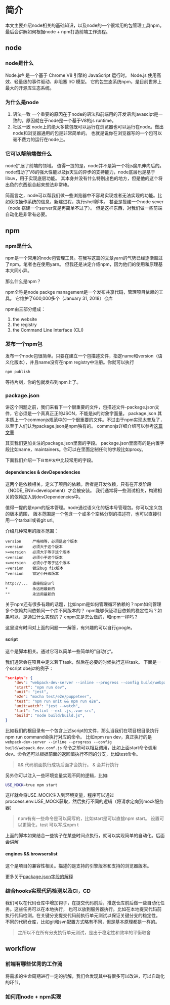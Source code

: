 # 简介
本文主要介绍node相关的基础知识，以及node的一个很常用的包管理工具npm。最后会讲解如何根据node + npm打造前端工作流程。
## node
### node是什么
Node.js® 是一个基于 Chrome V8 引擎的 JavaScript 运行时。 Node.js 使用高效、轻量级的事件驱动、非阻塞 I/O 模型。
它的包生态系统npm，是目前世界上最大的开源库生态系统。
### 为什么是node
1. 语法一致
一个重要的原因在于node的语法和前端用的开发语言javascipt是一致的。原因就在于node是一个基于V8的js runtime。
2. 社区一致
node上的绝大多数包既可以运行在浏览器也可以运行在node。做出node和浏览器通用的包是非常简单的。
也就是说你在浏览器写的一个包可以毫不费力的运行在node上。
### 它可以帮前端做什么
node扩展了前端的领域。 值得一提的是，node并不是第一个将js魔爪伸向后的。
node借助了V8的强大性能以及js天生的异步的支持能力，node底层也是基于libuv，用于实现底层功能。
其本身并没有什么特别出色的地方，但是他的这个将出色的东西组合起来想法非常棒。

简而言之，node可以帮我们做一些浏览器中不容易实现或者无法实现的功能。比如获取操作系统的信息，新建进程，执行shell脚本。
甚至是搭建一个node sever（node 搭建一个server真是再简单不过了）。
但是这样东西，对我们做一些前端自动化是非常有必要。
## npm
### npm是什么
npm是一个常用的node包管理工具。在我写这篇的文章yarn的气势已经逐渐超过了npm。笔者也在使用yarn。
但我还是决定介绍npm，因为他们的使用和原理基本大同小异。

那么什么是npm？

npm全称是node packge management是一个发布共享代码，管理项目依赖的工具。 它维护了600,000多个（January 31, 2018）仓库

npm由三部分组成：

1. the website
2. the registry
3. the Command Line Interface (CLI)

### 发布一个npm包
发布一个node包很简单。只要在建立一个包描述文件，指定name和version（语义化版本），并且name没有在npm registry中注册。你就可以执行
```bash
npm publish

```
等待片刻，你的包就发布到npm上了。

### package.json
讲这个问题之前，我们来看下一个很重要的文件，包描述文件-package.json文件，它必须是一个真真正正的JSON，不能是js的对象字面量。
package.json 其本质上一个commonjs规范中的一个很重要的文件。不过由于npm实现太普及了，以至于人们认为package.json是npm独有的。
commonjs详细介绍可以参考[这篇文章](http://wiki.commonjs.org/wiki/Packages/1.1)

其实我们更加关注的package.json里面的字段。 package.json里面有的是内置字段比如name，maintainers。你可以在里面定制任何的字段比如proxy。

下面我们介绍一下`日常开发`中比较常用的字段。

#### dependencies & devDependencies
这两个是依赖相关。定义了项目的依赖。后者是开发依赖，只有在开发阶段（NODE_ENV=development）才会被安装。
我们通常将一些测试相关，构建相关的依赖加入到devDependencies中。

值得一提的是npm的版本管理。node通过语义化的版本号管理包。你可以定义包的版本范围，
版本范围是一个包含一个或多个空格分割的描述符，也可以直接引用一个tarball或者git url。

介绍几种常用的版本范围：

```
version     严格相等，必须是这个版本
>version    必须大于这个版本
>=version   必须大于等于这个版本
<version    必须小于这个版本
<=version   必须小于等于这个版本
~version    锁定bug fix版本
^version    锁定小升级版本

http://...  直接指定url
*           永远用最新的
""          永远用最新的
```


关于npm还有很多有趣的话题，比如npm是如何管理循环依赖的？npm如何管理多个依赖共同依赖同一个库不同版本的？
npm能够保证项目依赖的稳定性吗？如果可以，是通过什么实现的？
cnpm又是怎么做的，和npm一样吗？

这里没有时间对上面的问题一一解答，有兴趣的可以自行google。
#### script
这个是脚本相关。通过它可以简单一些简单的”自动化“。

我们通常会在项目中定义若干task，然后在必要的时候执行这些task。
下面是一个script obejct的例子：

```json
"scripts": {
    "dev": "webpack-dev-server --inline --progress --config build/webpack.dev.conf.js",
    "start": "npm run dev",
    "unit": "jest",
    "e2e": "mocha test/e2e/puppeteer",
    "test": "npm run unit && npm run e2e",
    "unit:watch": "jest --watch",
    "lint": "eslint --ext .js,.vue src",
    "build": "node build/build.js",
}

```

比如我们的根目录有一个包含上述script的文件，那么当我们在项目根目录执行npm run command会执行对应的命令。
比如npm run dev，真正执行的是`webpack-dev-server --inline --progress --config build/webpack.dev.conf.js`
命令之前可以相互调用，比如上面start命令调用dev。命令还可以根据前面的返回值执行不同的分支，比如test命令。

> && 代码前面执行成功后面才会执行。  & 会并行执行

另外你可以注入一些环境变量实现不同的逻辑，比如:

```bash
USE_MOCK=true npm start
```
这样就会将USE_MOCK注入到环境变量，程序可以通过proccess.env.USE_MOCK获取，然后执行不同的逻辑（将请求定向到mock服务器）

> npm有有一些命令是可以简写的，比如start是可以直接npm start。
设置可以更简化，test 可以写成npm t

上面的脚本如果结合一些钩子在某些时间点执行，就可以实现简单的自动化。后面会讲解
#### engines && browserslist
这个是项目的兼容性相关。描述的是支持的引擎版本和支持的浏览器版本。

更多关于[package.json字段的解释](https://docs.npmjs.com/files/package.json)
### 结合hooks实现代码检测以及CI，CD
我们可以在代码仓库中增加钩子，在提交代码前后，推送仓库前后做一些自动化任务。这些任务可以在本地执行，
也可以放到服务器执行。比如在本地提交代码前执行代码检测。在关键分支提交代码前执行单元测试以保证关键分支的稳定性。
不同的代码仓库，比如git和svn配置方式略有不同，但是基本原理都是一样的。

> 之所以不在所有分支执行单元测试，是出于稳定性和效率的平衡取舍

## workflow
### 前端有哪些优秀的工作流
将需求的生命周期进行一定的拆解，我们会发现其中有很多可以改进，可以自动化的环节。

### 如何用node + npm实现
